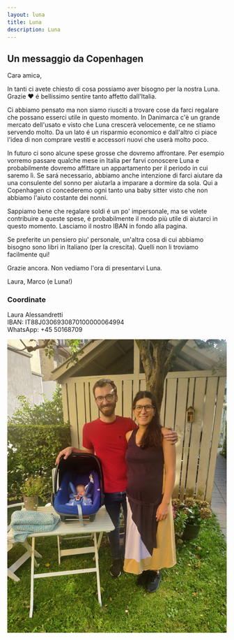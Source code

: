```yaml
---
layout: luna
title: Luna
description: Luna
---
```


## Un messaggio da Copenhagen 


Carə amicə,

In tanti ci avete chiesto di cosa possiamo aver bisogno per la nostra Luna. Grazie ❤️ é bellissimo sentire tanto affetto dall'Italia.

Ci abbiamo pensato ma non siamo riusciti a trovare cose da farci regalare che possano esserci utile in questo momento. In Danimarca c'è un grande mercato dell'usato e visto che Luna crescerà velocemente, ce ne stiamo servendo molto. Da un lato é un risparmio economico e dall'altro ci piace l'idea di non comprare vestiti e accessori nuovi che userà molto poco. 

In futuro ci sono alcune spese grosse che dovremo affrontare. Per esempio vorremo passare qualche mese in Italia per farvi conoscere Luna e probabilmente dovremo affittare un appartamento per il periodo in cui saremo lì. Se sará necessario, abbiamo anche intenzione di farci aiutare da una consulente del sonno per aiutarla a imparare a dormire da sola. Qui a Copenhagen ci concederemo ogni tanto una baby sitter visto che non abbiamo l'aiuto costante dei nonni. 

Sappiamo bene che regalare soldi é un po' impersonale, ma se volete contribuire a queste spese, é probabilmente il modo più utile di aiutarci in questo momento. Lasciamo il nostro IBAN in fondo alla pagina. 

Se preferite un pensiero piu' personale, un'altra cosa di cui abbiamo bisogno sono libri in Italiano (per la crescita). Quelli non li troviamo facilmente qui! 

Grazie ancora. Non vediamo l'ora di presentarvi Luna. 

Laura, Marco (e Luna!)


### Coordinate 

Laura Alessandretti    
IBAN: IT88J0306930870100000064994    
WhatsApp: +45 50168709    





![image info](./pics/IMG_20240824_170405.jpg)